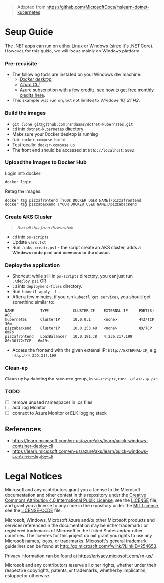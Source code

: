 > Adopted from https://github.com/MicrosoftDocs/mslearn-dotnet-kubernetes

# Seup Guide

The .NET apps can run on either Linux or Windows (since it's .NET Core). However, for this guide, we will focus mainly on Windows platform.

### Pre-requisite
- The following tools are installed on your Windows dev machine: 
    - [_Docker desktop_](https://docs.docker.com/desktop/install/windows-install/)
    - [_Azure CLI_](https://learn.microsoft.com/en-us/cli/azure/install-azure-cli-windows?tabs=azure-cli)
    - Azure subscription with a few credits, [see how to get free monthly credits here](https://azure.microsoft.com/en-us/pricing/member-offers/credit-for-visual-studio-subscribers/).
- This example was run on, but not limited to _Windows 10, 21 H2_.

### Build the images

- `git clone git@github.com:nandaams/dotnet-kubernetes.git`
- `cd` into `dotnet-kubernetes` directory
- Make sure your Docker desktop is running
- run: `docker-compose build`
- Test locally: `docker-compose up`
- The front end should be accessed at `http://localhost:5092`

### Upload the images to Docker Hub

Login into docker:
```
docker login
```

Retag the images:
```
docker tag pizzafrontend [YOUR DOCKER USER NAME]/pizzafrontend
docker tag pizzabackend [YOUR DOCKER USER NAME]/pizzabackend
```

### Create AKS Cluster

> _Run all this from Powershell_

- `cd` into `ps-scripts`
- Update `vars.txt`
- Run `.\aks-create.ps1` - the script create an AKS cluster, adds a Windows node pool and connects to the cluster.

### Deploy the application

- Shortcut: while still in `ps-scripts` directory, you can just run `.\deploy.ps1` OR
- `cd` into `deployment-files` directory.
- Run `kubectl apply -f .`
- After a few minutes, if you run `kubectl get services`, you should get something similar to:

```
NAME            TYPE           CLUSTER-IP    EXTERNAL-IP     PORT(S)        AGE
kubernetes      ClusterIP      10.0.0.1      <none>          443/TCP        36m
pizzabackend    ClusterIP      10.0.253.68   <none>          80/TCP         8m7s
pizzafrontend   LoadBalancer   10.0.191.38   4.236.217.199   80:30172/TCP   6m19s
```

- Access the frontend with the given external IP: `http://EXTERNAL-IP`, e.g. `http://4.236.217.199`

### Clean-up
Clean up by deleting the resource group, in `ps-scripts`, run: `.\clean-up.ps1`

### TODO

- [ ] remove unused namespaces in .cs files
- [ ] add Log Monitor
- [ ] connect to Azure Monitor or ELK logging stack

## References

- https://learn.microsoft.com/en-us/azure/aks/learn/quick-windows-container-deploy-cli
- https://learn.microsoft.com/en-us/azure/aks/learn/quick-windows-container-deploy-cli

# Legal Notices

Microsoft and any contributors grant you a license to the Microsoft documentation and other content
in this repository under the [Creative Commons Attribution 4.0 International Public License](https://creativecommons.org/licenses/by/4.0/legalcode),
see the [LICENSE](LICENSE) file, and grant you a license to any code in the repository under the [MIT License](https://opensource.org/licenses/MIT), see the
[LICENSE-CODE](LICENSE-CODE) file.

Microsoft, Windows, Microsoft Azure and/or other Microsoft products and services referenced in the documentation
may be either trademarks or registered trademarks of Microsoft in the United States and/or other countries.
The licenses for this project do not grant you rights to use any Microsoft names, logos, or trademarks.
Microsoft's general trademark guidelines can be found at http://go.microsoft.com/fwlink/?LinkID=254653.

Privacy information can be found at https://privacy.microsoft.com/en-us/

Microsoft and any contributors reserve all other rights, whether under their respective copyrights, patents,
or trademarks, whether by implication, estoppel or otherwise.
